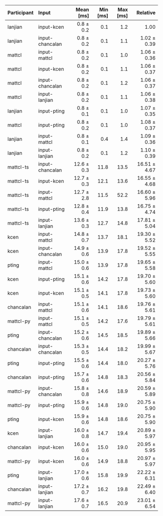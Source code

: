 | Participant | Input | Mean [ms] | Min [ms] | Max [ms] | Relative |
|:---|:---|---:|---:|---:|---:|
| lanjian | input-kcen | 0.8 ± 0.2 | 0.1 | 1.2 | 1.00 |
| lanjian | input-chancalan | 0.8 ± 0.2 | 0.1 | 1.1 | 1.02 ± 0.39 |
| mattcl | input-mattcl | 0.8 ± 0.2 | 0.1 | 1.0 | 1.06 ± 0.36 |
| mattcl | input-kcen | 0.8 ± 0.2 | 0.1 | 1.1 | 1.06 ± 0.37 |
| mattcl | input-chancalan | 0.8 ± 0.2 | 0.1 | 1.2 | 1.06 ± 0.37 |
| mattcl | input-lanjian | 0.8 ± 0.2 | 0.1 | 1.1 | 1.06 ± 0.38 |
| lanjian | input-pting | 0.8 ± 0.1 | 0.1 | 1.0 | 1.07 ± 0.35 |
| mattcl | input-pting | 0.8 ± 0.2 | 0.1 | 1.0 | 1.08 ± 0.37 |
| lanjian | input-mattcl | 0.8 ± 0.1 | 0.4 | 1.4 | 1.09 ± 0.36 |
| lanjian | input-lanjian | 0.8 ± 0.2 | 0.1 | 1.2 | 1.10 ± 0.39 |
| mattcl-ts | input-chancalan | 12.6 ± 0.3 | 11.8 | 13.5 | 16.51 ± 4.67 |
| mattcl-ts | input-kcen | 12.7 ± 0.3 | 12.1 | 13.6 | 16.55 ± 4.68 |
| mattcl-ts | input-mattcl | 12.7 ± 2.8 | 11.5 | 52.2 | 16.60 ± 5.96 |
| mattcl-ts | input-pting | 12.8 ± 0.4 | 11.9 | 13.8 | 16.75 ± 4.74 |
| mattcl-ts | input-lanjian | 13.6 ± 0.3 | 12.7 | 14.8 | 17.81 ± 5.04 |
| kcen | input-mattcl | 14.8 ± 0.7 | 13.7 | 18.1 | 19.30 ± 5.52 |
| kcen | input-chancalan | 14.9 ± 0.6 | 13.9 | 17.8 | 19.52 ± 5.55 |
| pting | input-mattcl | 15.0 ± 0.6 | 13.9 | 17.8 | 19.65 ± 5.58 |
| kcen | input-pting | 15.1 ± 0.6 | 14.2 | 17.8 | 19.70 ± 5.60 |
| kcen | input-kcen | 15.1 ± 0.5 | 14.1 | 17.8 | 19.73 ± 5.60 |
| chancalan | input-mattcl | 15.1 ± 0.6 | 14.1 | 18.6 | 19.76 ± 5.61 |
| mattcl-py | input-mattcl | 15.1 ± 0.5 | 14.2 | 17.6 | 19.79 ± 5.61 |
| pting | input-chancalan | 15.2 ± 0.6 | 14.5 | 18.5 | 19.89 ± 5.66 |
| chancalan | input-chancalan | 15.3 ± 0.5 | 14.4 | 18.2 | 19.99 ± 5.67 |
| pting | input-pting | 15.5 ± 0.6 | 14.4 | 18.0 | 20.27 ± 5.76 |
| chancalan | input-pting | 15.7 ± 0.6 | 14.8 | 18.3 | 20.56 ± 5.84 |
| mattcl-py | input-chancalan | 15.8 ± 0.8 | 14.6 | 18.9 | 20.59 ± 5.89 |
| mattcl-py | input-pting | 15.9 ± 0.6 | 14.8 | 19.0 | 20.75 ± 5.90 |
| pting | input-kcen | 15.9 ± 0.6 | 14.8 | 18.6 | 20.75 ± 5.90 |
| kcen | input-lanjian | 16.0 ± 0.8 | 14.7 | 19.4 | 20.89 ± 5.97 |
| chancalan | input-kcen | 16.0 ± 0.6 | 15.0 | 19.0 | 20.95 ± 5.95 |
| mattcl-py | input-kcen | 16.0 ± 0.6 | 14.9 | 18.8 | 20.97 ± 5.97 |
| pting | input-lanjian | 17.0 ± 0.6 | 15.8 | 19.9 | 22.22 ± 6.31 |
| chancalan | input-lanjian | 17.2 ± 0.7 | 16.2 | 19.8 | 22.49 ± 6.40 |
| mattcl-py | input-lanjian | 17.6 ± 0.7 | 16.5 | 20.9 | 23.01 ± 6.54 |
